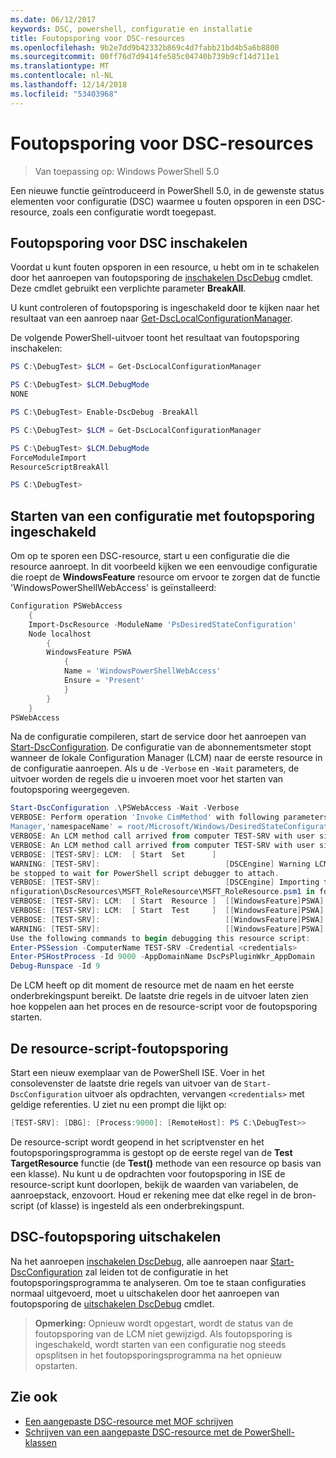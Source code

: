 ```yaml
---
ms.date: 06/12/2017
keywords: DSC, powershell, configuratie en installatie
title: Foutopsporing voor DSC-resources
ms.openlocfilehash: 9b2e7dd9b42332b869c4d7fabb21bd4b5a6b8800
ms.sourcegitcommit: 00ff76d7d9414fe585c04740b739b9cf14d711e1
ms.translationtype: MT
ms.contentlocale: nl-NL
ms.lasthandoff: 12/14/2018
ms.locfileid: "53403968"
---
```

# <a name="debugging-dsc-resources"></a>Foutopsporing voor DSC-resources

> Van toepassing op: Windows PowerShell 5.0

Een nieuwe functie geïntroduceerd in PowerShell 5.0, in de gewenste status elementen voor configuratie (DSC) waarmee u fouten opsporen in een DSC-resource, zoals een configuratie wordt toegepast.

## <a name="enabling-dsc-debugging"></a>Foutopsporing voor DSC inschakelen
Voordat u kunt fouten opsporen in een resource, u hebt om in te schakelen door het aanroepen van foutopsporing de [inschakelen DscDebug](/powershell/module/PSDesiredStateConfiguration/Enable-DscDebug) cmdlet.
Deze cmdlet gebruikt een verplichte parameter **BreakAll**.

U kunt controleren of foutopsporing is ingeschakeld door te kijken naar het resultaat van een aanroep naar [Get-DscLocalConfigurationManager](/powershell/module/PSDesiredStateConfiguration/Get-DscLocalConfigurationManager).

De volgende PowerShell-uitvoer toont het resultaat van foutopsporing inschakelen:


```powershell
PS C:\DebugTest> $LCM = Get-DscLocalConfigurationManager

PS C:\DebugTest> $LCM.DebugMode
NONE

PS C:\DebugTest> Enable-DscDebug -BreakAll

PS C:\DebugTest> $LCM = Get-DscLocalConfigurationManager

PS C:\DebugTest> $LCM.DebugMode
ForceModuleImport
ResourceScriptBreakAll

PS C:\DebugTest>
```


## <a name="starting-a-configuration-with-debug-enabled"></a>Starten van een configuratie met foutopsporing ingeschakeld
Om op te sporen een DSC-resource, start u een configuratie die die resource aanroept.
In dit voorbeeld kijken we een eenvoudige configuratie die roept de **WindowsFeature** resource om ervoor te zorgen dat de functie 'WindowsPowerShellWebAccess' is geïnstalleerd:

```powershell
Configuration PSWebAccess
    {
    Import-DscResource -ModuleName 'PsDesiredStateConfiguration'
    Node localhost
        {
        WindowsFeature PSWA
            {
            Name = 'WindowsPowerShellWebAccess'
            Ensure = 'Present'
            }
        }
    }
PSWebAccess
```
Na de configuratie compileren, start de service door het aanroepen van [Start-DscConfiguration](/powershell/module/psdesiredstateconfiguration/start-dscconfiguration).
De configuratie van de abonnementsmeter stopt wanneer de lokale Configuration Manager (LCM) naar de eerste resource in de configuratie aanroepen.
Als u de `-Verbose` en `-Wait` parameters, de uitvoer worden de regels die u invoeren moet voor het starten van foutopsporing weergegeven.

```powershell
Start-DscConfiguration .\PSWebAccess -Wait -Verbose
VERBOSE: Perform operation 'Invoke CimMethod' with following parameters, ''methodName' = SendConfigurationApply,'className' = MSFT_DSCLocalConfiguration
Manager,'namespaceName' = root/Microsoft/Windows/DesiredStateConfiguration'.
VERBOSE: An LCM method call arrived from computer TEST-SRV with user sid S-1-5-21-2127521184-1604012920-1887927527-108583.
VERBOSE: An LCM method call arrived from computer TEST-SRV with user sid S-1-5-21-2127521184-1604012920-1887927527-108583.
VERBOSE: [TEST-SRV]: LCM:  [ Start  Set      ]
WARNING: [TEST-SRV]:                            [DSCEngine] Warning LCM is in Debug 'ResourceScriptBreakAll' mode.  Resource script processing will
be stopped to wait for PowerShell script debugger to attach.
VERBOSE: [TEST-SRV]:                            [DSCEngine] Importing the module C:\WINDOWS\system32\WindowsPowerShell\v1.0\Modules\PSDesiredStateCo
nfiguration\DscResources\MSFT_RoleResource\MSFT_RoleResource.psm1 in force mode.
VERBOSE: [TEST-SRV]: LCM:  [ Start  Resource ]  [[WindowsFeature]PSWA]
VERBOSE: [TEST-SRV]: LCM:  [ Start  Test     ]  [[WindowsFeature]PSWA]
VERBOSE: [TEST-SRV]:                            [[WindowsFeature]PSWA] Importing the module MSFT_RoleResource in force mode.
WARNING: [TEST-SRV]:                            [[WindowsFeature]PSWA] Resource is waiting for PowerShell script debugger to attach.
Use the following commands to begin debugging this resource script:
Enter-PSSession -ComputerName TEST-SRV -Credential <credentials>
Enter-PSHostProcess -Id 9000 -AppDomainName DscPsPluginWkr_AppDomain
Debug-Runspace -Id 9
```
De LCM heeft op dit moment de resource met de naam en het eerste onderbrekingspunt bereikt.
De laatste drie regels in de uitvoer laten zien hoe koppelen aan het proces en de resource-script voor de foutopsporing starten.

## <a name="debugging-the-resource-script"></a>De resource-script-foutopsporing

Start een nieuw exemplaar van de PowerShell ISE.
Voer in het consolevenster de laatste drie regels van uitvoer van de `Start-DscConfiguration` uitvoer als opdrachten, vervangen `<credentials>` met geldige referenties.
U ziet nu een prompt die lijkt op:

```powershell
[TEST-SRV]: [DBG]: [Process:9000]: [RemoteHost]: PS C:\DebugTest>>
```

De resource-script wordt geopend in het scriptvenster en het foutopsporingsprogramma is gestopt op de eerste regel van de **Test TargetResource** functie (de **Test()** methode van een resource op basis van een klasse).
Nu kunt u de opdrachten voor foutopsporing in ISE de resource-script kunt doorlopen, bekijk de waarden van variabelen, de aanroepstack, enzovoort. Houd er rekening mee dat elke regel in de bron-script (of klasse) is ingesteld als een onderbrekingspunt.

## <a name="disabling-dsc-debugging"></a>DSC-foutopsporing uitschakelen

Na het aanroepen [inschakelen DscDebug](/powershell/module/PSDesiredStateConfiguration/Enable-DscDebug), alle aanroepen naar [Start-DscConfiguration](/powershell/module/psdesiredstateconfiguration/start-dscconfiguration) zal leiden tot de configuratie in het foutopsporingsprogramma te analyseren. Om toe te staan configuraties normaal uitgevoerd, moet u uitschakelen door het aanroepen van foutopsporing de [uitschakelen DscDebug](/powershell/module/PSDesiredStateConfiguration/Disable-DscDebug) cmdlet.

>**Opmerking:** Opnieuw wordt opgestart, wordt de status van de foutopsporing van de LCM niet gewijzigd. Als foutopsporing is ingeschakeld, wordt starten van een configuratie nog steeds opsplitsen in het foutopsporingsprogramma na het opnieuw opstarten.

## <a name="see-also"></a>Zie ook

- [Een aangepaste DSC-resource met MOF schrijven](../resources/authoringResourceMOF.md)
- [Schrijven van een aangepaste DSC-resource met de PowerShell-klassen](../resources/authoringResourceClass.md)
